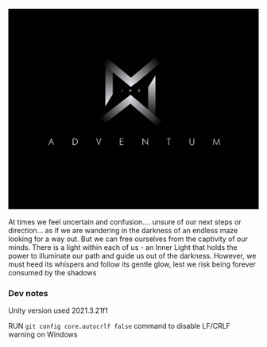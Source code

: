 ![cover image](./img/cover.jpg?raw=true)

At times we feel uncertain and confusion.... unsure of our next steps or direction... as if we are wandering in the darkness of an endless maze looking for a way out. But we can free ourselves from the captivity of our minds. There is a light within each of us - an Inner Light that holds the power to illuminate our path and guide us out of the darkness. However, we must heed its whispers and follow its gentle glow, lest we risk being forever consumed by the shadows

### Dev notes
Unity version used 2021.3.21f1

RUN `git config core.autocrlf false` command to disable LF/CRLF warning on Windows 
